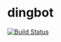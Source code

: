 # dingbot

  [![Build Status](https://travis-ci.org/taoabc/dingbot.svg?branch=master)](https://travis-ci.org/taoabc/dingbot)